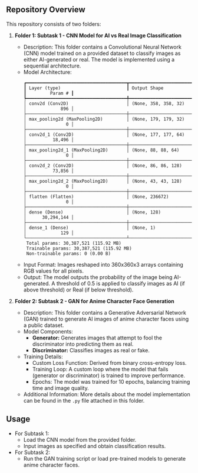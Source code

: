 ## Repository Overview

This repository consists of two folders:

1. **Folder 1: Subtask 1 - CNN Model for AI vs Real Image Classification**
   - Description: This folder contains a Convolutional Neural Network (CNN) model trained on a provided dataset to classify images as either AI-generated or real. The model is implemented using a sequential architecture.
   - Model Architecture:
     ```
     ┏━━━━━━━━━━━━━━━━━━━━━━━━━━━━━━━━━━━━━━┳━━━━━━━━━━━━━━━━━━━━━━━━━━━━━┳━━━━━━━━━━━━━━━━━┓
     ┃ Layer (type)                         ┃ Output Shape                ┃         Param # ┃
     ┡━━━━━━━━━━━━━━━━━━━━━━━━━━━━━━━━━━━━━━╇━━━━━━━━━━━━━━━━━━━━━━━━━━━━━╇━━━━━━━━━━━━━━━━━┩
     │ conv2d (Conv2D)                      │ (None, 358, 358, 32)        │             896 │
     ├──────────────────────────────────────┼─────────────────────────────┼─────────────────┤
     │ max_pooling2d (MaxPooling2D)         │ (None, 179, 179, 32)        │               0 │
     ├──────────────────────────────────────┼─────────────────────────────┼─────────────────┤
     │ conv2d_1 (Conv2D)                    │ (None, 177, 177, 64)        │          18,496 │
     ├──────────────────────────────────────┼─────────────────────────────┼─────────────────┤
     │ max_pooling2d_1 (MaxPooling2D)       │ (None, 88, 88, 64)          │               0 │
     ├──────────────────────────────────────┼─────────────────────────────┼─────────────────┤
     │ conv2d_2 (Conv2D)                    │ (None, 86, 86, 128)         │          73,856 │
     ├──────────────────────────────────────┼─────────────────────────────┼─────────────────┤
     │ max_pooling2d_2 (MaxPooling2D)       │ (None, 43, 43, 128)         │               0 │
     ├──────────────────────────────────────┼─────────────────────────────┼─────────────────┤
     │ flatten (Flatten)                    │ (None, 236672)              │               0 │
     ├──────────────────────────────────────┼─────────────────────────────┼─────────────────┤
     │ dense (Dense)                        │ (None, 128)                 │      30,294,144 │
     ├──────────────────────────────────────┼─────────────────────────────┼─────────────────┤
     │ dense_1 (Dense)                      │ (None, 1)                   │             129 │
     └──────────────────────────────────────┴─────────────────────────────┴─────────────────┘
      Total params: 30,387,521 (115.92 MB)
      Trainable params: 30,387,521 (115.92 MB)
      Non-trainable params: 0 (0.00 B)
     ```
   - Input Format: Images reshaped into 360x360x3 arrays containing RGB values for all pixels.
   - Output: The model outputs the probability of the image being AI-generated. A threshold of 0.5 is applied to classify images as AI (if above threshold) or Real (if below threshold).

2. **Folder 2: Subtask 2 - GAN for Anime Character Face Generation**
   - Description: This folder contains a Generative Adversarial Network (GAN) trained to generate AI images of anime character faces using a public dataset.
   - Model Components:
     - **Generator:** Generates images that attempt to fool the discriminator into predicting them as real.
     - **Discriminator:** Classifies images as real or fake.
   - Training Details:
     - Custom Loss Function: Derived from binary cross-entropy loss.
     - Training Loop: A custom loop where the model that fails (generator or discriminator) is trained to improve performance.
     - Epochs: The model was trained for 10 epochs, balancing training time and image quality.
   - Additional Information: More details about the model implementation can be found in the `.py` file attached in this folder.


## Usage
- For Subtask 1:
  - Load the CNN model from the provided folder.
  - Input images as specified and obtain classification results.
- For Subtask 2:
  - Run the GAN training script or load pre-trained models to generate anime character faces.


